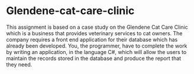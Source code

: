 # Glendene-cat-care-clinic
This assignment is based on a case study on the Glendene Cat Care Clinic which is a business that provides veterinary services to cat owners. The company requires a front end application for their database which has already been developed.  You, the programmer, have to complete the work by writing an application, in the language C#, which will allow the users to maintain the records stored in the database and produce the report that they need.
